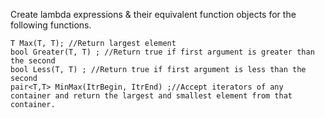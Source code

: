 Create lambda expressions & their equivalent function objects for the following functions.

    T Max(T, T); //Return largest element
    bool Greater(T, T) ; //Return true if first argument is greater than the second
    bool Less(T, T) ; //Return true if first argument is less than the second
    pair<T,T> MinMax(ItrBegin, ItrEnd) ;//Accept iterators of any container and return the largest and smallest element from that container.